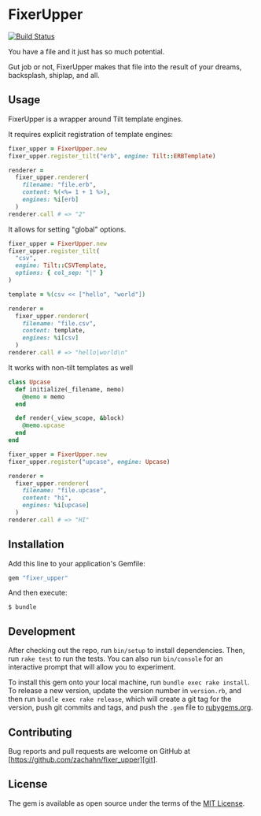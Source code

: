 # FixerUpper

[![Build Status](https://travis-ci.org/zachahn/fixer_upper.svg?branch=master)](https://travis-ci.org/zachahn/fixer_upper)

You have a file and it just has so much potential.

Gut job or not, FixerUpper makes that file into the result of your dreams,
backsplash, shiplap, and all.


## Usage

FixerUpper is a wrapper around Tilt template engines.

It requires explicit registration of template engines:

```ruby
fixer_upper = FixerUpper.new
fixer_upper.register_tilt("erb", engine: Tilt::ERBTemplate)

renderer =
  fixer_upper.renderer(
    filename: "file.erb",
    content: %(<%= 1 + 1 %>),
    engines: %i[erb]
  )
renderer.call # => "2"
```

It allows for setting "global" options.

```ruby
fixer_upper = FixerUpper.new
fixer_upper.register_tilt(
  "csv",
  engine: Tilt::CSVTemplate,
  options: { col_sep: "|" }
)

template = %(csv << ["hello", "world"])

renderer =
  fixer_upper.renderer(
    filename: "file.csv",
    content: template,
    engines: %i[csv]
  )
renderer.call # => "hello|world\n"
```

It works with non-tilt templates as well

```ruby
class Upcase
  def initialize(_filename, memo)
    @memo = memo
  end

  def render(_view_scope, &block)
    @memo.upcase
  end
end

fixer_upper = FixerUpper.new
fixer_upper.register("upcase", engine: Upcase)

renderer =
  fixer_upper.renderer(
    filename: "file.upcase",
    content: "hi",
    engines: %i[upcase]
  )
renderer.call # => "HI"
```


## Installation

Add this line to your application's Gemfile:

```ruby
gem "fixer_upper"
```

And then execute:

    $ bundle


## Development

After checking out the repo, run `bin/setup` to install dependencies. Then, run
`rake test` to run the tests. You can also run `bin/console` for an interactive
prompt that will allow you to experiment.

To install this gem onto your local machine, run `bundle exec rake install`. To
release a new version, update the version number in `version.rb`, and then run
`bundle exec rake release`, which will create a git tag for the version, push
git commits and tags, and push the `.gem` file to
[rubygems.org][gem].


## Contributing

Bug reports and pull requests are welcome on GitHub at
[https://github.com/zachahn/fixer_upper][git].


## License

The gem is available as open source under the terms of the [MIT
License][license].


[gem]: https://rubygems.org
[git]: https://github.com/zachahn/fixer_upper
[license]: http://opensource.org/licenses/MIT
